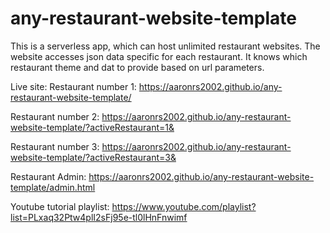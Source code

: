 # any-restaurant-website-template
This is a serverless app, which can host unlimited restaurant websites. The website accesses json data specific for each restaurant. It knows which restaurant theme and dat to provide based on url parameters.


Live site:
Restaurant number 1:
https://aaronrs2002.github.io/any-restaurant-website-template/

Restaurant number 2:
https://aaronrs2002.github.io/any-restaurant-website-template/?activeRestaurant=1&

Restaurant number 3:
https://aaronrs2002.github.io/any-restaurant-website-template/?activeRestaurant=3&


Restaurant Admin:
https://aaronrs2002.github.io/any-restaurant-website-template/admin.html



Youtube tutorial playlist:
https://www.youtube.com/playlist?list=PLxaq32Ptw4plI2sFj95e-tl0lHnFnwimf